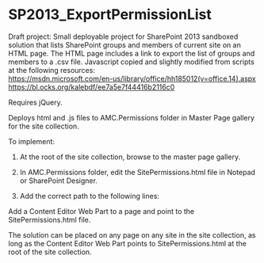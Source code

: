 # SP2013_ExportPermissionList
Draft project: Small deployable project for SharePoint 2013 sandboxed solution that lists SharePoint groups and members of current site on an HTML page. 
The HTML page includes a link to export the list of groups and members to a .csv file. Javascript copied and slightly modified from scripts at the 
following resources:<br>
https://msdn.microsoft.com/en-us/library/office/hh185012(v=office.14).aspx <br>
https://bl.ocks.org/kalebdf/ee7a5e7f44416b2116c0

Requires jQuery.

Deploys html and .js files to AMC.Permissions folder in Master Page gallery for the site collection. 

To implement:

1. At the root of the site collection, browse to the master page gallery. 

2. In AMC.Permissions folder, edit the SitePermissions.html file in Notepad or SharePoint Designer. 

3. Add the correct path to the following lines:

<link rel="stylesheet" type="text/css" href="http://mydomain/sites/mysite/_catalogs/masterpage/AMC.permissions/css/permissionslist.css">
<script language="javascript" src="http://mydomain/sites/mysite/_catalogs/masterpage/AMC.permissions/js/SitePermissions.js" type="text/javascript"></script>
<script language="javascript" src="http://mydomain/sites/mysite/_catalogs/masterpage/AMC.permissions/js/jquery-1.11.2.min" type="text/javascript"></script>

Add a Content Editor Web Part to a page and point to the SitePermissions.html file.

The solution can be placed on any page on any site in the site collection, as long as the Content Editor Web Part points to SitePermissions.html at the root of the site collection.
